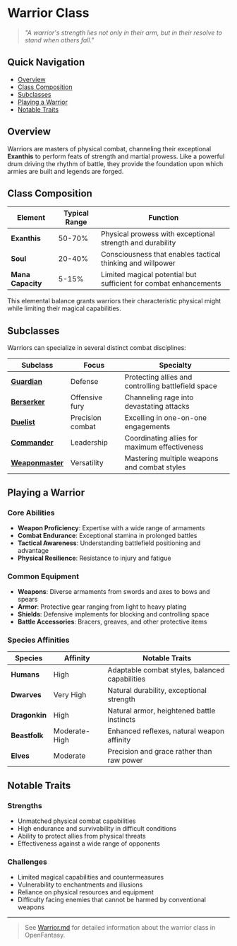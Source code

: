 # Warrior Class

> *"A warrior's strength lies not only in their arm, but in their resolve to stand when others fall."*

## Quick Navigation

- [Overview](#overview)
- [Class Composition](#class-composition)
- [Subclasses](#subclasses)
- [Playing a Warrior](#playing-a-warrior)
- [Notable Traits](#notable-traits)

## Overview

Warriors are masters of physical combat, channeling their exceptional **Exanthis** to perform feats of strength and martial prowess. Like a powerful drum driving the rhythm of battle, they provide the foundation upon which armies are built and legends are forged.

## Class Composition

| Element | Typical Range | Function |
|---------|---------------|----------|
| **Exanthis** | 50-70% | Physical prowess with exceptional strength and durability |
| **Soul** | 20-40% | Consciousness that enables tactical thinking and willpower |
| **Mana Capacity** | 5-15% | Limited magical potential but sufficient for combat enhancements |

This elemental balance grants warriors their characteristic physical might while limiting their magical capabilities.

## Subclasses

Warriors can specialize in several distinct combat disciplines:

| Subclass | Focus | Specialty |
|----------|-------|-----------|
| [**Guardian**](Guardian.md) | Defense | Protecting allies and controlling battlefield space |
| [**Berserker**](Berserker.md) | Offensive fury | Channeling rage into devastating attacks |
| [**Duelist**](Duelist.md) | Precision combat | Excelling in one-on-one engagements |
| [**Commander**](Commander.md) | Leadership | Coordinating allies for maximum effectiveness |
| [**Weaponmaster**](Weaponmaster.md) | Versatility | Mastering multiple weapons and combat styles |

## Playing a Warrior

### Core Abilities

- **Weapon Proficiency**: Expertise with a wide range of armaments
- **Combat Endurance**: Exceptional stamina in prolonged battles
- **Tactical Awareness**: Understanding battlefield positioning and advantage
- **Physical Resilience**: Resistance to injury and fatigue

### Common Equipment

- **Weapons**: Diverse armaments from swords and axes to bows and spears
- **Armor**: Protective gear ranging from light to heavy plating
- **Shields**: Defensive implements for blocking and controlling space
- **Battle Accessories**: Bracers, greaves, and other protective items

### Species Affinities

| Species | Affinity | Notable Traits |
|---------|----------|----------------|
| **Humans** | High | Adaptable combat styles, balanced capabilities |
| **Dwarves** | Very High | Natural durability, exceptional strength |
| **Dragonkin** | High | Natural armor, heightened battle instincts |
| **Beastfolk** | Moderate-High | Enhanced reflexes, natural weapon affinity |
| **Elves** | Moderate | Precision and grace rather than raw power |

## Notable Traits

### Strengths

- Unmatched physical combat capabilities
- High endurance and survivability in difficult conditions
- Ability to protect allies from physical threats
- Effectiveness against a wide range of opponents

### Challenges

- Limited magical capabilities and countermeasures
- Vulnerability to enchantments and illusions
- Reliance on physical resources and equipment
- Difficulty facing enemies that cannot be harmed by conventional weapons

---

> See [Warrior.md](Warrior.md) for detailed information about the warrior class in OpenFantasy. 
